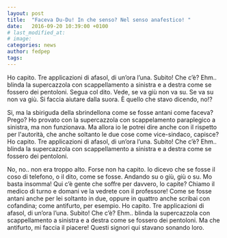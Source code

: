 ```yaml
---
layout: post
title:  "Faceva Du-Du! In che senso? Nel senso anafestico! "
date:   2016-09-20 10:39:00 +0100
# last_modified_at:
# image:
categories: news
author: fedpep
tags:
---
```

Ho capito. Tre applicazioni di afasol, di un’ora l’una. Subito! Che c’è? Ehm.. blinda la supercazzola con scappellamento a sinistra e a destra come se fossero dei pentoloni. Segua col dito. Vede, se va giù non va su. Se va su non va giù. Si faccia aiutare dalla suora. È quello che stavo dicendo, no!? 

Si, ma la sbiriguda della sbrindellona come se fosse antani come faceva? Prego? Ho provato con la supercazzola con scappelamento paraplegico a sinistra, ma non funzionava. Ma allora io le potrei dire anche con il rispetto per l'autorità, che anche soltanto le due cose come vice-sindaco, capisce? Ho capito. Tre applicazioni di afasol, di un’ora l’una. Subito! Che c’è? Ehm.. blinda la supercazzola con scappellamento a sinistra e a destra come se fossero dei pentoloni.

No, no.. non era troppo alto. Forse non ha capito.	Io dicevo che se fosse il coso di telefono, o il dito, come se fosse. Andando su o giù, giù o su. Mo basta insomma! Qui c’è gente che soffre per davvero, lo capite? Chiamo il medico di turno e domani ve la vedrete con il professore! Come se fosse antani anche per lei soltanto in due, oppure in quattro anche scribai con cofandina; come antifurto, per esempio. Ho capito. Tre applicazioni di afasol, di un’ora l’una. Subito! Che c’è? Ehm.. blinda la supercazzola con scappellamento a sinistra e a destra come se fossero dei pentoloni. Ma che antifurto, mi faccia il piacere! Questi signori qui stavano sonando loro.

